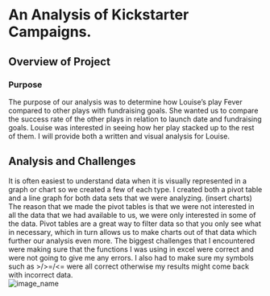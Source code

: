 # An Analysis of Kickstarter Campaigns.
## Overview of Project
### Purpose

The purpose of our analysis was to determine how Louise’s play Fever compared to other plays with fundraising goals. She wanted us to compare the success rate of the other plays in relation to launch date and fundraising goals. Louise was interested in seeing how her play stacked up to the rest of them. I will provide both a written and visual analysis for Louise. 

## Analysis and Challenges

It is often easiest to understand data when it is visually represented in a graph or chart so we created a few of each type. I created both a pivot table and a line graph for both data sets that we were analyzing. (insert charts) The reason that we made the pivot tables is that we were not interested in all the data that we had available to us, we were only interested in some of the data. Pivot tables are a great way to filter data so that you only see what in necessary, which in turn allows us to make charts out of that data which further our analysis even more. The biggest challenges that I encountered were making sure that the functions I was using in excel were correct and were not going to give me any errors. I also had to make sure my symbols such as >/>=/<= were all correct otherwise my results might come back with incorrect data.  
![image_name](path/to/image_name.png)
